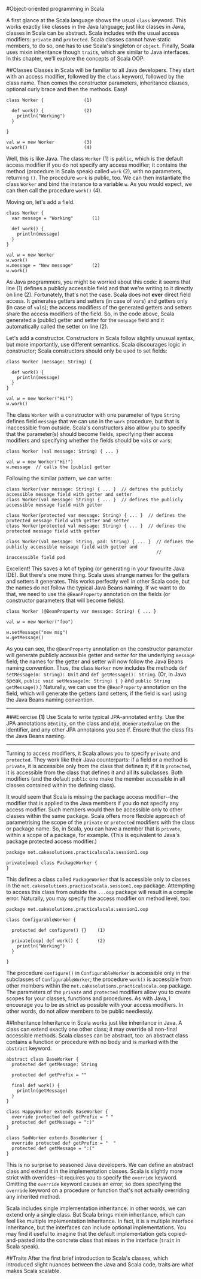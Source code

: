 #Object-oriented programming in Scala

A first glance at the Scala language shows the usual ``class`` keyword. This works exactly like classes in the Java
language; just like classes in Java, classes in Scala can be abstract. Scala includes with the usual access modifiers:
``private`` and ``protected``. Scala classes cannot have static members, to do so, one has to use Scala's singleton or
``object``. Finally, Scala uses mixin inheritance though ``trait``s, which are similar to Java interfaces. In this
chapter, we'll explore the concepts of Scala OOP.

##Classes
Classes in Scala will be familiar to all Java developers. They start with an access modifier, followed by the ``class``
keyword, followed by the class name. Then comes the constructor parameters, inheritance clauses, optional curly brace and
then the methods. Easy!

    class Worker {               (1)

      def work() {               (2)
        println("Working")
      }

    }

    val w = new Worker           (3)
    w.work()                     (4)

Well, this is like Java. The class ``Worker`` (1) is ``public``, which is the default access modifier if you do not specify any
access modifier; it contains the method (procedure in Scala speak) called ``work`` (2), with no parameters, returning ``()``.
The procedure ``work`` is public, too. We can then instantiate the class ``Worker`` and bind the instance to a variable
``w``. As you would expect, we can then call the procedure ``work()`` (4).

Moving on, let's add a field.

    class Worker {
      var message = "Working"       (1)

      def work() {
        println(message)
      }
    }

    val w = new Worker
    w.work()
    w.message = "New message"       (2)
    w.work()

As Java programmers, you might be worried about this code: it seems that line (1) defines a publicly accessible field
and that we're writing to it directly on line (2). Fortunately, that's not the case. Scala does not **ever** direct
field access. It generates getters and setters (in case of ``var``s) and getters only (in case of ``val``s); the access
modifiers of the generated getters and setters share the access modifiers of the field. So, in the code above, Scala
generated a (public) getter and setter for the ``message`` field and it automatically called the setter on line (2).

Let's add a constructor. Constructors in Scala follow slightly unusual syntax, but more importantly, use different semantics.
Scala discourages logic in constructor; Scala constructors should only be used to set fields:

    class Worker (message: String) {

      def work() {
        println(message)
      }
    }

    val w = new Worker("Hi!")
    w.work()

The class ``Worker`` with a constructor with one parameter of type ``String`` defines field ``message`` that we can use
in the ``work`` procedure, but that is inaccessible from outside. Scala's constructors also allow you to specify that the
parameter(s) should become fields, specifying their access modifiers and specifying whether the fields should be ``val``s
or ``var``s:

    class Worker (val message: String) { ... }

    val w = new Worker("Hi!")
    w.message  // calls the [public] getter

Following the similar pattern, we can write:

    class Worker(var message: String) { ... }  // defines the publicly accessible message field with getter and setter
    class Worker(val message: String) { ... }  // defines the publicly accessible message field with getter

    class Worker(protected var message: String) { ... }  // defines the protected message field with getter and setter
    class Worker(protected val message: String) { ... }  // defines the protected message field with getter

    class Worker(val message: String, pad: String) { ... }  // defines the publicly accessible message field with getter and
                                                            // inaccessible field pad

Excellent! This saves a lot of typing (or generating in your favourite Java IDE). But there's one more thing. Scala uses
strange names for the getters and setters it generates. This works perfectly well in other Scala code, but the names do
not follow the typical Java Beans naming. If we want to do that, we need to use the ``@BeanProperty`` annotation on the
fields (or constructor parameters that will become fields).

    class Worker (@BeanProperty var message: String) { ... }

    val w = new Worker("foo")

    w.setMessage("new msg")
    w.getMessage()

As you can see, the ``@BeanProperty`` annotation on the constructor parameter will generate publicly accessible getter and
setter for the underlying ``message`` field; the names for the getter and setter will now follow the Java Beans naming
convention. Thus, the class ``Worker`` now includes the methods ``def setMessage(m: String): Unit`` and
``def getMessage(): String``. (Or, in Java speak, ``public void setMessage(m: String) { }`` and ``public String getMessage()``.)
Naturally, we can use the ``@BeanProperty`` annotation on the field, which will generate the getters (and setters, if
the field is ``var``) using the Java Beans naming convention.

---

###Exercise
**(1)** Use Scala to write typical JPA-annotated entity. Use the JPA annotations ``@Entity``, on the class and
``@Id``, ``@GeneratedValue`` on the identifier, and any other JPA annotaions you see if. Ensure that the class fits the
Java Beans naming.

---

Turning to access modifiers, it Scala allows you to specify ``private`` and ``protected``. They work like their Java
counterparts: if a field or a method is ``private``, it is accessible only from the class that defines it; if it is
``protected``, it is accessible from the class that defines it and all its subclasses. Both modifiers (and the default
``public`` one make the member accessible in all classes contained within the defining class).

It would seem that Scala is missing the package access modifier--the modifier that is applied to the Java members if you
do not specify any access modifier. Such members would then be accessible only to other classes within the same package.
Scala offers more flexible approach of parametrising the scope of the ``private`` or ``protected`` modifiers with the
class or package name. So, in Scala, you can have a member that is ``private``, within a scope of a package, for example.
(This is equivalent to Java's package protected access modifier.)

    package net.cakesolutions.practicalscala.session1.oop

    private[oop] class PackageWorker {
    }

This defines a class called ``PackageWorker`` that is accessible only to classes in the ``net.cakesolutions.practicalscala.session1.oop``
package. Attempting to access this class from outside the ``...oop`` package will result in a compile error. Naturally,
you may specify the access modifier on method level, too:

    package net.cakesolutions.practicalscala.session1.oop

    class ConfigurableWorker {

      protected def configure() {}    (1)

      private[oop] def work() {       (2)
        println("Working")
      }

    }

The procedure ``configure()`` in ``ConfigurableWorker`` is accessible only in the subclasses of ``ConfigurableWorker``;
the procedure ``work()`` is accessible from other members within the ``net.cakesolutions.practicalscala.oop`` package.
The parameters of the ``private`` and ``protected`` modifiers allow you to create scopes for your classes, functions and
procedures. As with Java, I encourage you to be as strict as possible with your access modifiers. In other words, do not
allow members to be public needlessly.

##Inheritance
Inheritance in Scala works just like inheritance in Java. A class can extend exactly one other class; it may override
all non-final accessible methods. Scala classes can be abstract, too: an abstract class contains a function or procedure
with no body and is marked with the ``abstract`` keyword.

    abstract class BaseWorker {
      protected def getMessage: String

      protected def getPrefix = ""

      final def work() {
        println(getMessage)
      }
    }

    class HappyWorker extends BaseWorker {
      override protected def getPrefix = " "
      protected def getMessage = ":)"
    }

    class SadWorker extends BaseWorker {
      override protected def getPrefix = "  "
      protected def getMessage = ":("
    }

This is no surprise to seasoned Java developers. We can define an abstract class and extend it in the implementation classes.
Scala is slightly more strict with overrides--it requires you to specify the ``override`` keyword. Omitting the ``override``
keyword causes an error; so does specifying the ``override`` keyword on a procedure or function that's not actually overriding
any inherited method.

Scala includes single implementation inheritance: in other words, we can extend only a single class. But Scala brings
mixin inheritance, which can feel like multiple implementation inheritance. In fact, it is a multiple interface inheritance,
but the interfaces can include optional implementations. You may find it useful to imagine that the default implementation
gets copied-and-pasted into the concrete class that mixes in the interface (``trait`` in Scala speak).

##Traits
After the first brief introduction to Scala's classes, which introduced slight nuances between the Java and Scala code,
traits are what makes Scala scalable.




